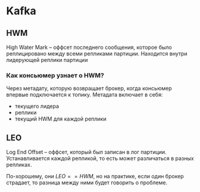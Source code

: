 # Kafka

## HWM

High Water Mark – оффсет последнего сообщения, которое было реплицировано между всеми репликами партиции. Находится внутри лидерующей реплики партиции

### Как консьюмер узнает о HWM?

Через метадату, которую возвращает брокер, когда консьюмер впервые подключается к топику. Метадата включает в себя:

- текущего лидера
- реплики
- текущий HWM для каждой реплики

## LEO

Log End Offset – оффсет, который был записан в лог партиции. Устанавливается каждой репликой, то есть может различаться в разных репликах.

По-хорошему, они $LEO == HWM$, но на практике, если один брокер страдает, то разница между ними будет говорить о проблеме. 